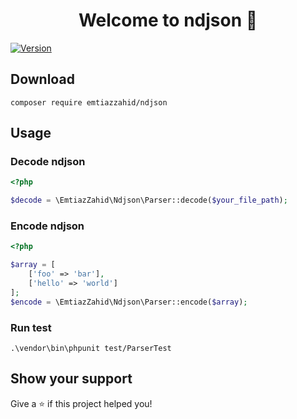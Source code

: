 <h1 align="center">Welcome to ndjson 👋</h1>
<p>
  <a href="https://www.npmjs.com/package/ndjson" target="_blank">
    <img alt="Version" src="https://img.shields.io/npm/v/ndjson.svg">
  </a>
</p>

## Download
```shell script
composer require emtiazzahid/ndjson
```

## Usage

### Decode ndjson
```php
<?php

$decode = \EmtiazZahid\Ndjson\Parser::decode($your_file_path);
```

### Encode ndjson
```php
<?php

$array = [
    ['foo' => 'bar'],
    ['hello' => 'world']
];
$encode = \EmtiazZahid\Ndjson\Parser::encode($array);
```

### Run test
```shell
.\vendor\bin\phpunit test/ParserTest
```

## Show your support

Give a ⭐️ if this project helped you!
